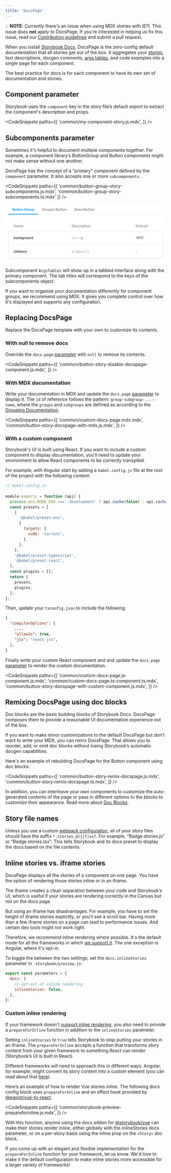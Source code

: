 ```yaml
---
title: 'DocsPage'
---
```


<div class="aside">

💡 <strong>NOTE</strong>: Currently there's an issue when using MDX stories with IE11. This issue does <strong>not</strong> apply to DocsPage. If you're interested in helping us fix this issue, read our <a href="https://github.com/storybookjs/storybook/blob/next/CONTRIBUTING.md">Contribution guidelines</a> and submit a pull request.

</div>

When you install [Storybook Docs](https://storybook.js.org/addons/@storybook/addon-docs), DocsPage is the zero-config default documentation that all stories get out of the box. It aggregates your [stories](../get-started/whats-a-story.md), text descriptions, docgen comments, [args tables](./doc-blocks.md#argstable), and code examples into a single page for each component.

The best practice for docs is for each component to have its own set of documentation and stories.

## Component parameter

Storybook uses the `component` key in the story file’s default export to extract the component's description and props.

<!-- prettier-ignore-start -->

<CodeSnippets
  paths={[
    'common/my-component-story.js.mdx',
  ]}
/>

<!-- prettier-ignore-end -->

## Subcomponents parameter

Sometimes it's helpful to document multiple components together. For example, a component library’s ButtonGroup and Button components might not make sense without one another.

DocsPage has the concept of a "primary" component defined by the `component` parameter. It also accepts one or more `subcomponents`.

<!-- prettier-ignore-start -->

<CodeSnippets
  paths={[
    'common/button-group-story-subcomponents.js.mdx',
    'common/button-group-story-subcomponents.ts.mdx'
  ]}
/>

<!-- prettier-ignore-end -->

![Subcomponents in Docs Page](./docspage-subcomponents.png)

Subcomponent `ArgsTables` will show up in a tabbed interface along with the primary component. The tab titles will correspond to the keys of the subcomponents object.

If you want to organize your documentation differently for component groups, we recommend using MDX. It gives you complete control over how it's displayed and supports any configuration.

## Replacing DocsPage

Replace the DocsPage template with your own to customize its contents.

### With null to remove docs

Override the `docs.page` [parameter](../writing-stories/parameters.md) with `null` to remove its contents.

<!-- prettier-ignore-start -->

<CodeSnippets
  paths={[
    'common/button-story-disable-docspage-component.js.mdx',
  ]}
/>

<!-- prettier-ignore-end -->

### With MDX documentation

Write your documentation in MDX and update the `docs.page` [parameter](../writing-stories/parameters.md) to display it. The `id` of reference follows the pattern: `group-subgroup-...--name`, where the `groups` and `subgroups` are defined as according to the [Grouping Documentation](https://storybook.js.org/docs/react/writing-stories/naming-components-and-hierarchy#grouping).

<!-- prettier-ignore-start -->

<CodeSnippets
  paths={[
    'common/custom-docs-page.mdx.mdx',
    'common/button-story-docspage-with-mdx.js.mdx',
  ]}
/>

<!-- prettier-ignore-end -->

### With a custom component

Storybook's UI is built using React. If you want to include a custom component to display documentation, you'll need to update your environment to allow React components to be correctly transpiled.

For example, with Angular start by adding a `babel.config.js` file at the root of the project with the following content:

```js
// babel.config.js

module.exports = function (api) {
  process.env.NODE_ENV === 'development' ? api.cache(false) : api.cache(true);
  const presets = [
    [
      '@babel/preset-env',
      {
        targets: {
          node: 'current',
        },
      },
    ],
    '@babel/preset-typescript',
    '@babel/preset-react',
  ];
  const plugins = [];
  return {
    presets,
    plugins,
  };
};
```

Then, update your `tsconfig.json` to include the following:

```json
{
  "compilerOptions": {
    ....
    "allowJs": true,
    "jsx": "react-jsx",
  },
}
```

Finally write your custom React component and and update the `docs.page` [parameter](../writing-stories/parameters.md) to render the custom documentation.

<!-- prettier-ignore-start -->

<CodeSnippets
  paths={[
    'common/custom-docs-page.js-component.js.mdx',
    'common/custom-docs-page.ts-component.ts.mdx',
    'common/button-story-docspage-with-custom-component.js.mdx',
  ]}
/>

<!-- prettier-ignore-end -->

## Remixing DocsPage using doc blocks

Doc blocks are the basic building blocks of Storybook Docs. DocsPage composes them to provide a reasonable UI documentation experience out of the box.

If you want to make minor customizations to the default DocsPage but don’t want to write your MDX, you can remix DocsPage. That allows you to reorder, add, or omit doc blocks without losing Storybook’s automatic docgen capabilities.

Here's an example of rebuilding DocsPage for the Button component using doc blocks:

<!-- prettier-ignore-start -->

<CodeSnippets
  paths={[
    'common/button-story-remix-docspage.js.mdx',
    'common/button-story-remix-docspage.ts.mdx',
  ]}
/>

<!-- prettier-ignore-end -->

In addition, you can interleave your own components to customize the auto-generated contents of the page or pass in different options to the blocks to customize their appearance. Read more about [Doc Blocks](./doc-blocks.md).

## Story file names

Unless you use a custom [webpack configuration](../configure/webpack.md#extending-storybooks-webpack-config), all of your story files should have the suffix `*.stories.@(j|t)sx?`. For example, "Badge.stories.js" or "Badge.stories.tsx". This tells Storybook and its docs preset to display the docs based on the file contents.

## Inline stories vs. iframe stories

DocsPage displays all the stories of a component on one page. You have the option of rendering those stories inline or in an iframe.

The iframe creates a clean separation between your code and Storybook’s UI, which is useful if your stories are rendering correctly in the Canvas but not on the docs page.

But using an iframe has disadvantages. For example, you have to set the height of iframe stories explicitly, or you’ll see a scroll bar. Having more than a few iframe stories on a page can lead to performance issues. And certain dev tools might not work right.

Therefore, we recommend inline rendering where possible. It's the default mode for all the frameworks in which [we support it](../api/frameworks-feature-support.md). The one exception is Angular, where it's opt-in.

To toggle the between the two settings, set the `docs.inlineStories` parameter in `.storybook/preview.js`:

```js
export const parameters = {
  docs: {
    // opt-out of inline rendering
    inlineStories: false,
  },
};
```

### Custom inline rendering

If your framework doesn't [support inline rendering](../api/frameworks-feature-support.md), you also need to provide a `prepareForInline` function in addition to the `inlineStories` parameter.

Setting `inlineStories` to `true` tells Storybook to stop putting your stories in an iframe. The `prepareForInline` accepts a function that transforms story content from your given framework to something React can render (Storybook’s UI is built in React).

Different frameworks will need to approach this in different ways. Angular, for example, might convert its story content into a custom element (you can read about that [here](https://angular.io/guide/elements)).

Here’s an example of how to render Vue stories inline. The following docs config block uses `prepareForInline` and an effect hook provided by [@egoist/vue-to-react](https://github.com/egoist/vue-to-react).

<!-- prettier-ignore-start -->

<CodeSnippets
  paths={[
    'common/storybook-preview-prepareforinline.js.mdx',
  ]}
/>

<!-- prettier-ignore-end -->

With this function, anyone using the docs addon for [@storybook/vue](https://github.com/storybookjs/storybook/tree/master/app/vue) can make their stories render inline, either globally with the inlineStories docs parameter, or on a per-story-basis using the inline prop on the `<Story>` doc block.

If you come up with an elegant and flexible implementation for the `prepareForInline` function for your framework, let us know. We'd love to make it the default configuration to make inline stories more accessible for a larger variety of frameworks!

```

```
